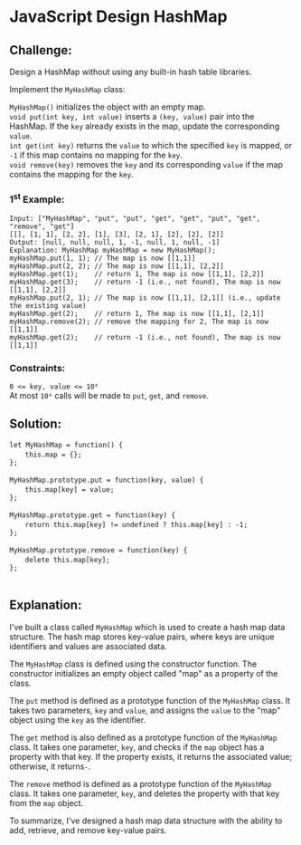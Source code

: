 # JavaScript Design HashMap

## Challenge:

Design a HashMap without using any built-in hash table libraries.

Implement the `MyHashMap` class:

`MyHashMap()` initializes the object with an empty map.
<br/>
`void put(int key, int value)` inserts a `(key, value)` pair into the HashMap. If the `key` already exists in the map, update the corresponding `value`.
<br/>
`int get(int key)` returns the `value` to which the specified `key` is mapped, or `-1` if this map contains no mapping for the `key`.
<br/>
`void remove(key)` removes the `key` and its corresponding `value` if the map contains the mapping for the `key`.

### 1<sup>st</sup> Example:

`Input: ["MyHashMap", "put", "put", "get", "get", "put", "get", "remove", "get"]`
<br/>
`[[], [1, 1], [2, 2], [1], [3], [2, 1], [2], [2], [2]]`
<br/>
`Output: [null, null, null, 1, -1, null, 1, null, -1]`
<br/>
`Explanation: MyHashMap myHashMap = new MyHashMap();`
<br/>
`myHashMap.put(1, 1); // The map is now [[1,1]]`
<br/>
`myHashMap.put(2, 2); // The map is now [[1,1], [2,2]]`
<br/>
`myHashMap.get(1);    // return 1, The map is now [[1,1], [2,2]]`
<br/>
`myHashMap.get(3);    // return -1 (i.e., not found), The map is now [[1,1], [2,2]]`
<br/>
`myHashMap.put(2, 1); // The map is now [[1,1], [2,1]] (i.e., update the existing value)`
<br/>
`myHashMap.get(2);    // return 1, The map is now [[1,1], [2,1]]`
<br/>
`myHashMap.remove(2); // remove the mapping for 2, The map is now [[1,1]]`
<br/>
`myHashMap.get(2);    // return -1 (i.e., not found), The map is now [[1,1]]`

### Constraints:

`0 <= key, value <= 10⁶`
<br/>
At most `10⁴` calls will be made to `put`, `get`, and `remove`.

## Solution:

`let MyHashMap = function() {`
<br/>
&nbsp;&nbsp;&nbsp;&nbsp;&nbsp;&nbsp;&nbsp;`this.map = {};`
<br/>
`};`
<br/>
<br/>
`MyHashMap.prototype.put = function(key, value) {`
<br/>
&nbsp;&nbsp;&nbsp;&nbsp;&nbsp;&nbsp;&nbsp;`this.map[key] = value;`
<br/>
`};`
<br/>
<br/>
`MyHashMap.prototype.get = function(key) {`
<br/>
&nbsp;&nbsp;&nbsp;&nbsp;&nbsp;&nbsp;&nbsp;`return this.map[key] != undefined ? this.map[key] : -1;`
<br/>
`};`
<br/>
<br/>
`MyHashMap.prototype.remove = function(key) {`
<br/>
&nbsp;&nbsp;&nbsp;&nbsp;&nbsp;&nbsp;&nbsp;`delete this.map[key];`
<br/>
`};`
<br/>
<br/>

## Explanation:

I've built a class called `MyHashMap` which is used to create a hash map data structure. The hash map stores key-value pairs, where keys are unique identifiers and values are associated data.
<br/>

The `MyHashMap` class is defined using the constructor function. The constructor initializes an empty object called "map" as a property of the class.
<br/>

The `put` method is defined as a prototype function of the `MyHashMap` class. It takes two parameters, `key` and `value`, and assigns the `value` to the "map" object using the `key` as the identifier.
<br/>

The `get` method is also defined as a prototype function of the `MyHashMap` class. It takes one parameter, `key`, and checks if the `map` object has a property with that key. If the property exists, it returns the associated value; otherwise, it returns`-`.
<br/>

The `remove` method is defined as a prototype function of the `MyHashMap` class. It takes one parameter, `key`, and deletes the property with that key from the `map` object.
<br/>

To summarize, I've designed a hash map data structure with the ability to add, retrieve, and remove key-value pairs.
<br/>
<br/>